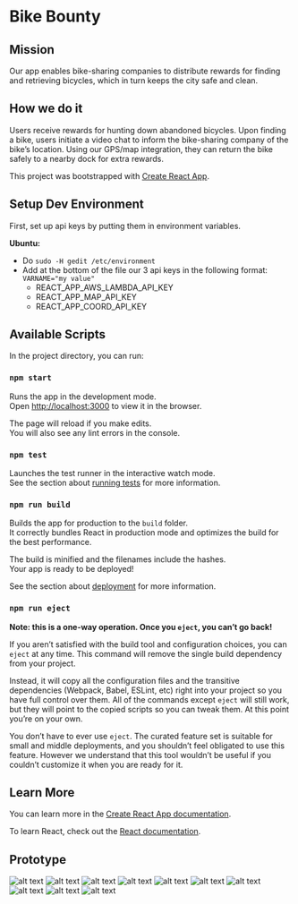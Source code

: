 # Bike Bounty

## Mission
Our app enables bike-sharing companies to distribute rewards for finding and retrieving bicycles, which in turn keeps the city safe and clean.

## How we do it
Users receive rewards for hunting down abandoned bicycles. Upon finding a bike, users initiate a video chat to inform the bike-sharing company of the bike’s location. Using our GPS/map integration, they can return the bike safely to a nearby dock for extra rewards.


This project was bootstrapped with [Create React App](https://github.com/facebook/create-react-app).

## Setup Dev Environment
First, set up api keys by putting them in environment variables. 

**Ubuntu:**
* Do `sudo -H gedit /etc/environment`
* Add at the bottom of the file our 3 api keys in the following format: `VARNAME="my value"`
    * REACT_APP_AWS_LAMBDA_API_KEY
    * REACT_APP_MAP_API_KEY
    * REACT_APP_COORD_API_KEY

## Available Scripts

In the project directory, you can run:

### `npm start`

Runs the app in the development mode.<br>
Open [http://localhost:3000](http://localhost:3000) to view it in the browser.

The page will reload if you make edits.<br>
You will also see any lint errors in the console.

### `npm test`

Launches the test runner in the interactive watch mode.<br>
See the section about [running tests](https://facebook.github.io/create-react-app/docs/running-tests) for more information.

### `npm run build`

Builds the app for production to the `build` folder.<br>
It correctly bundles React in production mode and optimizes the build for the best performance.

The build is minified and the filenames include the hashes.<br>
Your app is ready to be deployed!

See the section about [deployment](https://facebook.github.io/create-react-app/docs/deployment) for more information.

### `npm run eject`

**Note: this is a one-way operation. Once you `eject`, you can’t go back!**

If you aren’t satisfied with the build tool and configuration choices, you can `eject` at any time. This command will remove the single build dependency from your project.

Instead, it will copy all the configuration files and the transitive dependencies (Webpack, Babel, ESLint, etc) right into your project so you have full control over them. All of the commands except `eject` will still work, but they will point to the copied scripts so you can tweak them. At this point you’re on your own.

You don’t have to ever use `eject`. The curated feature set is suitable for small and middle deployments, and you shouldn’t feel obligated to use this feature. However we understand that this tool wouldn’t be useful if you couldn’t customize it when you are ready for it.

## Learn More

You can learn more in the [Create React App documentation](https://facebook.github.io/create-react-app/docs/getting-started).

To learn React, check out the [React documentation](https://reactjs.org/).

## Prototype
![alt text](/images/BikeBounty.001.jpeg)
![alt text](/images/BikeBounty.002.jpeg)
![alt text](/images/BikeBounty.006.jpeg)
![alt text](/images/BikeBounty.007.jpeg)
![alt text](/images/BikeBounty.008.jpeg)
![alt text](/images/BikeBounty.009.jpeg)
![alt text](/images/BikeBounty.010.jpeg)
![alt text](/images/BikeBounty.011.jpeg)
![alt text](/images/BikeBounty.014.jpeg)
![alt text](/images/BikeBounty.015.jpeg)
